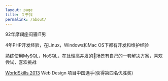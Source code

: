 ```yaml
---
layout: page
title: 关于我
permalink: /about/
---
```


92年摩羯座闷骚IT男

4年PHP开发经验，在Linux，Windows和Mac OS下都有开发和维护经验

熟练使用MySQL，NoSQL，在处理高并发的场景有自己的一套解决方案，喜欢尝试，喜欢挑战


[WorldSkills 2013](http://www.worldskillsleipzig2013.com/de/) Web Design 项目中国选手(获得第四名优胜奖)